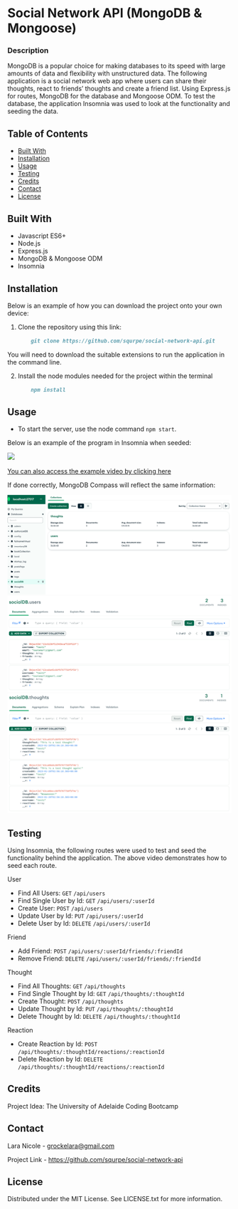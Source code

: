 # Social Network API (MongoDB & Mongoose)

  ### Description

MongoDB is a popular choice for making databases to its speed with large amounts of data and flexibility with unstructured data. The following application is a social network web app where users can share their thoughts, react to friends’ thoughts and create a friend list. Using Express.js for routes, MongoDB for the database and Mongoose ODM. To test the database, the application Insomnia was used to look at the functionality and seeding the data.

  ## Table of Contents 
  
  - [Built With](#built-with)
  - [Installation](#installation)
  - [Usage](#usage)
  - [Testing](#testing)
  - [Credits](#credits)
  - [Contact](#contact)
  - [License](#license)

  ## Built With

  - Javascript ES6+
  - Node.js
  - Express.js
  - MongoDB & Mongoose ODM
  - Insomnia

  ## Installation

  Below is an example of how you can download the project onto your own device:

  1. Clone the repository using this link: 
      ```md
          git clone https://github.com/squrpe/social-network-api.git
      ```
  
  You will need to download the suitable extensions to run the application in the command line.
  
  2. Install the node modules needed for the project within the terminal
      ```md
          npm install
      ```

  ## Usage

  - To start the server, use the node command `npm start`.

  Below is an example of the program in Insomnia when seeded:

  ![](./utils/images/Social%20Network%20API.gif)

  [You can also access the example video by clicking here](https://drive.google.com/file/d/1FKHm-L0DTETe54h2HdsLnvsMDelDkqBV/view)

  If done correctly, MongoDB Compass will reflect the same information:

  ![](./utils/images/socialdb.png)![](./utils/images/users.png)![](./utils/images/thoughts.png)
  
  ## Testing
  
  Using Insomnia, the following routes were used to test and seed the functionality behind the application. The above video demonstrates how to seed each route.

  User
  - Find All Users: `GET` `/api/users`
  - Find Single User by Id: `GET` `/api/users/:userId`
  - Create User: `POST` `/api/users`
  - Update User by Id: `PUT` `/api/users/:userId`
  - Delete User by Id: `DELETE` `/api/users/:userId`

  Friend
  - Add Friend: `POST` `/api/users/:userId/friends/:friendId`
  - Remove Friend: `DELETE` `/api/users/:userId/friends/:friendId`

  Thought
  - Find All Thoughts: `GET` `/api/thoughts`
  - Find Single Thought by Id: `GET` `/api/thoughts/:thoughtId`
  - Create Thought: `POST` `/api/thoughts`
  - Update Thought by Id: `PUT` `/api/thoughts/:thoughtId`
  - Delete Thought by Id: `DELETE` `/api/thoughts/:thoughtId`

  Reaction
  - Create Reaction by Id: `POST` `/api/thoughts/:thoughtId/reactions/:reactionId`
  - Delete Reaction by Id: `DELETE` `/api/thoughts/:thoughtId/reactions/:reactionId`

  ## Credits
  
  Project Idea: The University of Adelaide Coding Bootcamp
  
  ## Contact
  
  Lara Nicole - [grockelara@gmail.com](grockelara@gmail.com)
  
  Project Link - https://github.com/squrpe/social-network-api
  
  ## License
  
  Distributed under the MIT License. See LICENSE.txt for more information.
